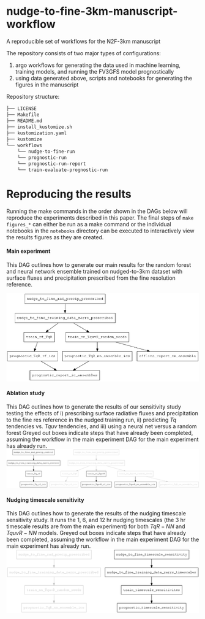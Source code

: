 # nudge-to-fine-3km-manuscript-workflow
A reproducible set of workflows for the N2F-3km manuscript

The repository consists of two major types of configurations:
1) argo workflows for generating the data used in machine learning, training models, and running the FV3GFS model prognostically
2) using data generated above, scripts and notebooks for generating the figures in the manuscript


Repository structure:
```
├── LICENSE
├── Makefile
├── README.md
├── install_kustomize.sh
├── kustomization.yaml
├── kustomize
└── workflows
    └── nudge-to-fine-run
    └── prognostic-run
    └── prognostic-run-report
    └── train-evaluate-prognostic-run
```

# Reproducing the results

Running the make commands in the order shown in the DAGs below will reproduce the experiments described in this paper. The final steps of `make figures_*` can either be run as a make command or the individual notebooks in the `notebooks` directory can be executed to interactively view the results figures as they are created.


#### Main experiment
This DAG outlines how to generate our main results for the random forest and neural network ensemble trained on nudged-to-3km dataset with surface fluxes and precipitation prescribed from the fine resolution reference.

![](main-experiment-dag.png)

#### Ablation study
This DAG outlines how to generate the results of our sensitivity study testing the effects of i) prescribing surface radiative fluxes and precipitation to the fine res reference in the nudged training run, ii) predicting $Tq$ tendencies vs. $Tquv$ tendencies, and iii) using a neural net versus a random forest
Greyed out boxes indicate steps that have already been completed, assuming the workflow in the main experiment DAG for the main experiment has already run.
![](ablation-study-dag.png)

#### Nudging timescale sensitivity
This DAG outlines how to generate the results of the nudging timescale sensitivity study. It runs the 1, 6, and 12 hr nudging timescales (the 3 hr timescale results are from the
main experiment) for both $TqR-NN$ and $TquvR-NN$ models. Greyed out boxes indicate steps that have already been completed, assuming the workflow in the main experiment DAG for the main experiment has already run.
![](timescale-sensitivity-dag.png)
